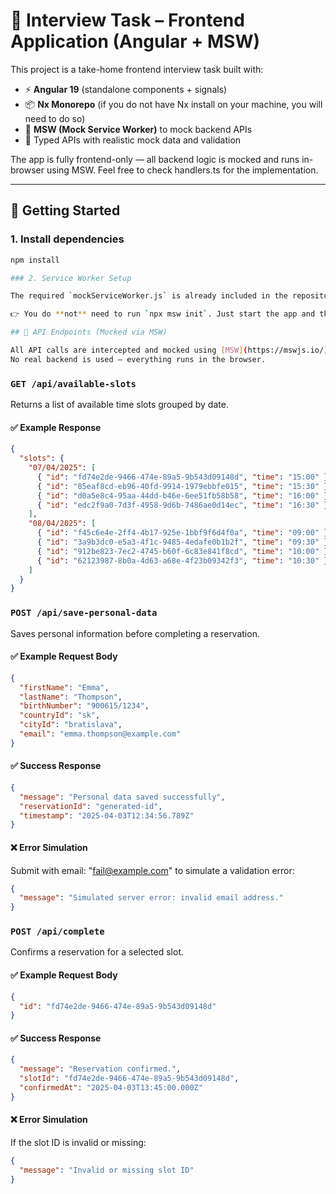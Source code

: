 # 🧪 Interview Task – Frontend Application (Angular + MSW)

This project is a take-home frontend interview task built with:

- ⚡ **Angular 19** (standalone components + signals)
- 📦 **Nx Monorepo** (if you do not have Nx install on your machine, you will need to do so)
- 🧪 **MSW (Mock Service Worker)** to mock backend APIs
- 🧠 Typed APIs with realistic mock data and validation

The app is fully frontend-only — all backend logic is mocked and runs in-browser using MSW.
Feel free to check handlers.ts for the implementation.

---

## 🚀 Getting Started

### 1. Install dependencies

```bash
npm install

### 2. Service Worker Setup

The required `mockServiceWorker.js` is already included in the repository and configured.

👉 You do **not** need to run `npx msw init`. Just start the app and the mock API will be active automatically.

## 🔌 API Endpoints (Mocked via MSW)

All API calls are intercepted and mocked using [MSW](https://mswjs.io/) v2.
No real backend is used — everything runs in the browser.

```

### `GET /api/available-slots`

Returns a list of available time slots grouped by date.

#### ✅ Example Response

```json
{
  "slots": {
    "07/04/2025": [
      { "id": "fd74e2de-9466-474e-89a5-9b543d09148d", "time": "15:00" },
      { "id": "85eaf8cd-eb96-40fd-9914-1979ebbfe015", "time": "15:30" },
      { "id": "d0a5e8c4-95aa-44dd-b46e-6ee51fb58b58", "time": "16:00" },
      { "id": "edc2f9a0-7d3f-4958-9d6b-7486ae0d14ec", "time": "16:30" }
    ],
    "08/04/2025": [
      { "id": "f45c6e4e-2ff4-4b17-925e-1bbf9f6d4f0a", "time": "09:00" },
      { "id": "3a9b3dc0-e5a3-4f1c-9485-4edafe0b1b2f", "time": "09:30" },
      { "id": "912be823-7ec2-4745-b60f-6c83e841f8cd", "time": "10:00" },
      { "id": "62123987-8b0a-4d63-a68e-4f23b09342f3", "time": "10:30" }
    ]
  }
}
```

### `POST /api/save-personal-data`

Saves personal information before completing a reservation.

#### ✅ Example Request Body

```json
{
  "firstName": "Emma",
  "lastName": "Thompson",
  "birthNumber": "900615/1234",
  "countryId": "sk",
  "cityId": "bratislava",
  "email": "emma.thompson@example.com"
}
```

#### ✅ Success Response
```json
{
  "message": "Personal data saved successfully",
  "reservationId": "generated-id",
  "timestamp": "2025-04-03T12:34:56.789Z"
}
```

#### ❌ Error Simulation

Submit with email: "fail@example.com" to simulate a validation error:
```json
{
  "message": "Simulated server error: invalid email address."
}
```

### `POST /api/complete`

Confirms a reservation for a selected slot.

#### ✅ Example Request Body

```json
{
  "id": "fd74e2de-9466-474e-89a5-9b543d09148d"
}
```

#### ✅ Success Response
```json
{
  "message": "Reservation confirmed.",
  "slotId": "fd74e2de-9466-474e-89a5-9b543d09148d",
  "confirmedAt": "2025-04-03T13:45:00.000Z"
}
```

#### ❌ Error Simulation

If the slot ID is invalid or missing:
```json
{
  "message": "Invalid or missing slot ID"
}
```
